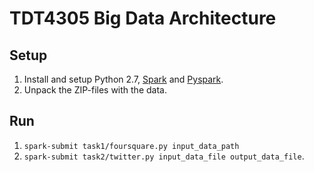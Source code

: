 # TDT4305 Big Data Architecture

## Setup

1. Install and setup Python 2.7, [Spark](http://spark.apache.org/) and [Pyspark](https://spark.apache.org/docs/0.9.0/python-programming-guide.html).
2. Unpack the ZIP-files with the data.

## Run

1. `spark-submit task1/foursquare.py input_data_path`
2. `spark-submit task2/twitter.py input_data_file output_data_file`.
